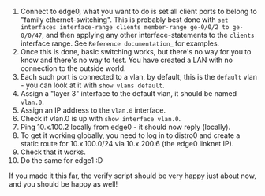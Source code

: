 1. Connect to edge0, what you want to do is set all client ports to belong
   to "family ethernet-switching". This is probably best done with `set
   interfaces interface-range clients member-range ge-0/0/2 to ge-0/0/47`,
   and then applying any other interface-statements to the `clients`
   interface range. See `Reference documentation`_ for examples.
2. Once this is done, basic switching works, but there's no way for you to
   know and there's no way to test. You have created a LAN with no
   connection to the outside world.
3. Each such port is connected to a vlan, by default, this is the `default`
   vlan - you can look at it with `show vlans default`.
4. Assign a "layer 3" interface to the default vlan, it should be named
   `vlan.0`.
5. Assign an IP address to the `vlan.0` interface.
6. Check if vlan.0 is up with `show interface vlan.0`.
7. Ping 10.x.100.2 locally from edge0 - it should now reply (locally).
8. To get it working globally, you need to log in to distro0 and create a
   static route for 10.x.100.0/24 via 10.x.200.6 (the edge0 linknet IP).
9. Check that it works.
10. Do the same for edge1 :D

If you made it this far, the verify script should be very happy just about
now, and you should be happy as well!
